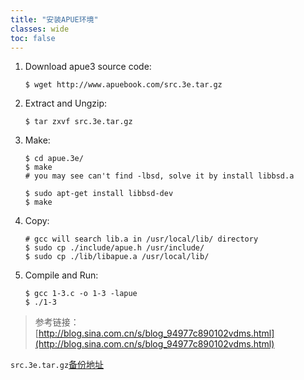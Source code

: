 ```yaml
---
title: "安装APUE环境"
classes: wide
toc: false
---
```


1. Download apue3 source code:
   ```
   $ wget http://www.apuebook.com/src.3e.tar.gz
   ```
2. Extract and Ungzip:
   ```
   $ tar zxvf src.3e.tar.gz
   ```
3. Make:
   ```
   $ cd apue.3e/
   $ make
   # you may see can't find -lbsd, solve it by install libbsd.a

   $ sudo apt-get install libbsd-dev  
   $ make
   ```
4. Copy:
   ```
   # gcc will search lib.a in /usr/local/lib/ directory
   $ sudo cp ./include/apue.h /usr/include/
   $ sudo cp ./lib/libapue.a /usr/local/lib/
   ```
5. Compile and Run:
   ```
   $ gcc 1-3.c -o 1-3 -lapue
   $ ./1-3
   ```
   
> 参考链接：  
> [http://blog.sina.com.cn/s/blog_94977c890102vdms.html](http://blog.sina.com.cn/s/blog_94977c890102vdms.html)

`src.3e.tar.gz`[备份地址](/assets/files/src.3e.tar.gz)